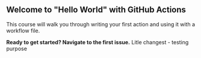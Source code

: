 ## Welcome to "Hello World" with GitHub Actions

This course will walk you through writing your first action and using it with a workflow file. 

 **Ready to get started? Navigate to the first issue.**
Litle changest - testing purpose
